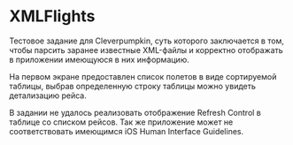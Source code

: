 XMLFlights
==========

Тестовое задание для Cleverpumpkin, суть которого заключается в том, чтобы парсить заранее известные XML-файлы и корректно отображать в приложении имеющуюся в них информацию.

На первом экране предоставлен список полетов в виде сортируемой таблицы, выбрав определенную строку таблицы можно увидеть детализацию рейса.

В задании не удалось реализовать отображение Refresh Control в таблице со списком рейсов.
Так же приложение может не соответствовать имеющимся iOS Human Interface Guidelines.
